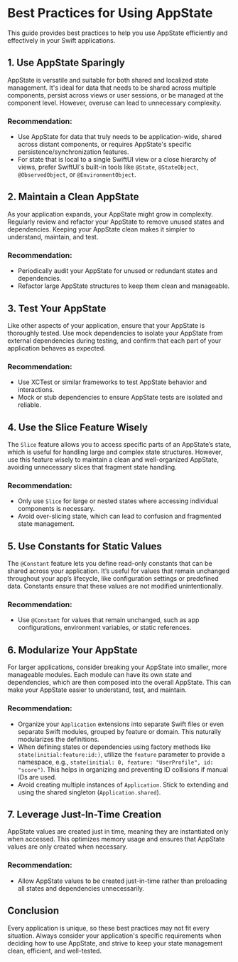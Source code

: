 # Best Practices for Using AppState

This guide provides best practices to help you use AppState efficiently and effectively in your Swift applications.

## 1. Use AppState Sparingly

AppState is versatile and suitable for both shared and localized state management. It's ideal for data that needs to be shared across multiple components, persist across views or user sessions, or be managed at the component level. However, overuse can lead to unnecessary complexity.

### Recommendation:
- Use AppState for data that truly needs to be application-wide, shared across distant components, or requires AppState's specific persistence/synchronization features.
- For state that is local to a single SwiftUI view or a close hierarchy of views, prefer SwiftUI's built-in tools like `@State`, `@StateObject`, `@ObservedObject`, or `@EnvironmentObject`.

## 2. Maintain a Clean AppState

As your application expands, your AppState might grow in complexity. Regularly review and refactor your AppState to remove unused states and dependencies. Keeping your AppState clean makes it simpler to understand, maintain, and test.

### Recommendation:
- Periodically audit your AppState for unused or redundant states and dependencies.
- Refactor large AppState structures to keep them clean and manageable.

## 3. Test Your AppState

Like other aspects of your application, ensure that your AppState is thoroughly tested. Use mock dependencies to isolate your AppState from external dependencies during testing, and confirm that each part of your application behaves as expected.

### Recommendation:
- Use XCTest or similar frameworks to test AppState behavior and interactions.
- Mock or stub dependencies to ensure AppState tests are isolated and reliable.

## 4. Use the Slice Feature Wisely

The `Slice` feature allows you to access specific parts of an AppState’s state, which is useful for handling large and complex state structures. However, use this feature wisely to maintain a clean and well-organized AppState, avoiding unnecessary slices that fragment state handling.

### Recommendation:
- Only use `Slice` for large or nested states where accessing individual components is necessary.
- Avoid over-slicing state, which can lead to confusion and fragmented state management.

## 5. Use Constants for Static Values

The `@Constant` feature lets you define read-only constants that can be shared across your application. It’s useful for values that remain unchanged throughout your app’s lifecycle, like configuration settings or predefined data. Constants ensure that these values are not modified unintentionally.

### Recommendation:
- Use `@Constant` for values that remain unchanged, such as app configurations, environment variables, or static references.

## 6. Modularize Your AppState

For larger applications, consider breaking your AppState into smaller, more manageable modules. Each module can have its own state and dependencies, which are then composed into the overall AppState. This can make your AppState easier to understand, test, and maintain.

### Recommendation:
- Organize your `Application` extensions into separate Swift files or even separate Swift modules, grouped by feature or domain. This naturally modularizes the definitions.
- When defining states or dependencies using factory methods like `state(initial:feature:id:)`, utilize the `feature` parameter to provide a namespace, e.g., `state(initial: 0, feature: "UserProfile", id: "score")`. This helps in organizing and preventing ID collisions if manual IDs are used.
- Avoid creating multiple instances of `Application`. Stick to extending and using the shared singleton (`Application.shared`).

## 7. Leverage Just-In-Time Creation

AppState values are created just in time, meaning they are instantiated only when accessed. This optimizes memory usage and ensures that AppState values are only created when necessary.

### Recommendation:
- Allow AppState values to be created just-in-time rather than preloading all states and dependencies unnecessarily.

## Conclusion

Every application is unique, so these best practices may not fit every situation. Always consider your application's specific requirements when deciding how to use AppState, and strive to keep your state management clean, efficient, and well-tested.
